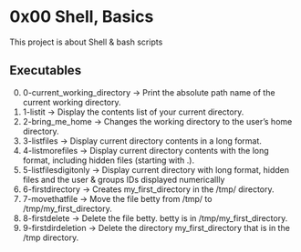 # 0x00 Shell, Basics
This project is about Shell & bash scripts

## Executables
 0. 0-current_working_directory &rarr; Print the absolute path name of the current working directory.
 1. 1-listit &rarr; Display the contents list of your current directory.
 2. 2-bring_me_home &rarr; Changes the working directory to the user’s home directory.
 3. 3-listfiles &rarr; Display current directory contents in a long format.
 4. 4-listmorefiles &rarr; Display current directory contents with the long format, including hidden files (starting with .).
 5. 5-listfilesdigitonly &rarr; Display current directory with long format, hidden files and the user & groups IDs displayed numericallly
 6. 6-firstdirectory &rarr; Creates my_first_directory in the /tmp/ directory.
 7. 7-movethatfile &rarr; Move the file betty from /tmp/ to /tmp/my_first_directory.
 8. 8-firstdelete &rarr; Delete the file betty. betty is in /tmp/my_first_directory.
 9. 9-firstdirdeletion &rarr; Delete the directory my_first_directory that is in the /tmp directory.
